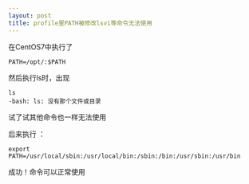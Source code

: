 ```yaml
---
layout: post
title: profile里PATH被修改lsvi等命令无法使用
---
```


在CentOS7中执行了

`PATH=/opt/:$PATH`

然后执行ls时，出现
```
ls
-bash: ls: 没有那个文件或目录
```


试了试其他命令也一样无法使用

后来执行 ：  

`export PATH=/usr/local/sbin:/usr/local/bin:/sbin:/bin:/usr/sbin:/usr/bin`

成功！命令可以正常使用
